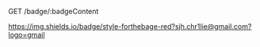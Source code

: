 GET /badge/:badgeContent

https://img.shields.io/badge/style-forthebage-red?sjh.chr1lie@gmail.com?logo=gmail
